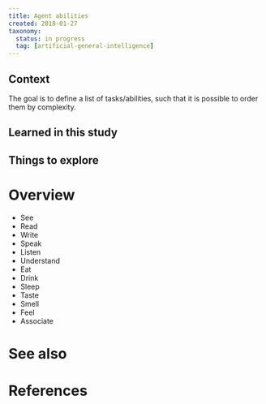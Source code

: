 ```yaml
---
title: Agent abilities
created: 2018-01-27
taxonomy:
  status: in progress
  tag: [artificial-general-intelligence]
---
```


## Context
The goal is to define a list of tasks/abilities, such that it is possible to order them by complexity.

## Learned in this study

## Things to explore

# Overview
* See
* Read
* Write
* Speak
* Listen
* Understand
* Eat
* Drink
* Sleep
* Taste
* Smell
* Feel
* Associate

# See also

# References
